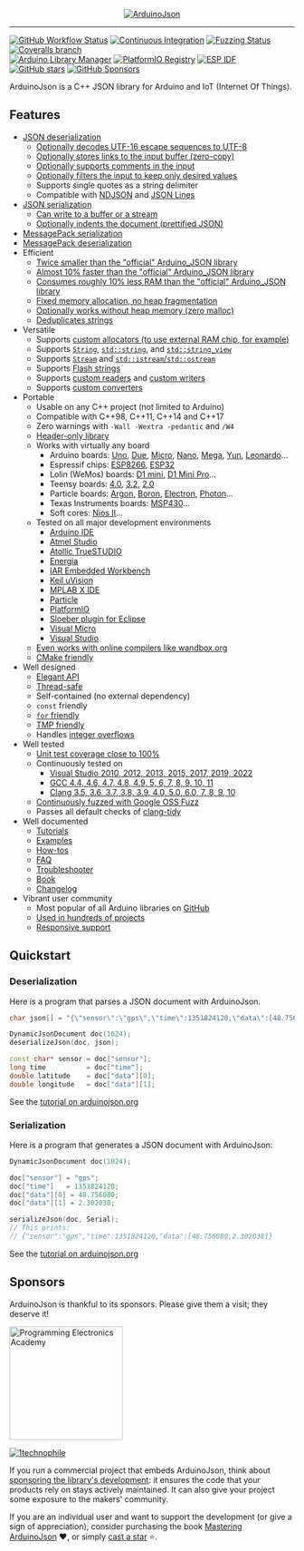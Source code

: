 <p align="center">
  <a href="https://arduinojson.org/"><img alt="ArduinoJson" src="https://arduinojson.org/images/logo.svg" /></a>
</p>

---

[![GitHub Workflow Status](https://img.shields.io/github/actions/workflow/status/bblanchon/ArduinoJson/ci.yml?branch=6.x&logo=github)](https://github.com/bblanchon/ArduinoJson/actions?query=workflow%3A%22Continuous+Integration%22+branch%3A6.x)
[![Continuous Integration](https://ci.appveyor.com/api/projects/status/m7s53wav1l0abssg/branch/6.x?svg=true)](https://ci.appveyor.com/project/bblanchon/arduinojson/branch/6.x)
[![Fuzzing Status](https://oss-fuzz-build-logs.storage.googleapis.com/badges/arduinojson.svg)](https://bugs.chromium.org/p/oss-fuzz/issues/list?sort=-opened&can=1&q=proj:arduinojson)
[![Coveralls branch](https://img.shields.io/coveralls/github/bblanchon/ArduinoJson/6.x?logo=coveralls)](https://coveralls.io/github/bblanchon/ArduinoJson?branch=6.x)  
[![Arduino Library Manager](https://img.shields.io/static/v1?label=Arduino&message=v6.20.0&logo=arduino&logoColor=white&color=blue)](https://www.ardu-badge.com/ArduinoJson/6.20.0)
[![PlatformIO Registry](https://badges.registry.platformio.org/packages/bblanchon/library/ArduinoJson.svg?version=6.20.0)](https://registry.platformio.org/packages/libraries/bblanchon/ArduinoJson?version=6.20.0) 
[![ESP IDF](https://img.shields.io/static/v1?label=ESP+IDF&message=v6.20.0&logo=cpu&logoColor=white&color=blue)](https://components.espressif.com/components/bblanchon/arduinojson)  
[![GitHub stars](https://img.shields.io/github/stars/bblanchon/ArduinoJson?style=flat&logo=github&color=orange)](https://github.com/bblanchon/ArduinoJson/stargazers)
[![GitHub Sponsors](https://img.shields.io/github/sponsors/bblanchon?logo=github&color=orange)](https://github.com/sponsors/bblanchon)

ArduinoJson is a C++ JSON library for Arduino and IoT (Internet Of Things).

## Features

* [JSON deserialization](https://arduinojson.org/v6/api/json/deserializejson/)
    * [Optionally decodes UTF-16 escape sequences to UTF-8](https://arduinojson.org/v6/api/config/decode_unicode/)
    * [Optionally stores links to the input buffer (zero-copy)](https://arduinojson.org/v6/api/json/deserializejson/)
    * [Optionally supports comments in the input](https://arduinojson.org/v6/api/config/enable_comments/)
    * [Optionally filters the input to keep only desired values](https://arduinojson.org/v6/api/json/deserializejson/#filtering)
    * Supports single quotes as a string delimiter
    * Compatible with [NDJSON](http://ndjson.org/) and [JSON Lines](https://jsonlines.org/)
* [JSON serialization](https://arduinojson.org/v6/api/json/serializejson/)
    * [Can write to a buffer or a stream](https://arduinojson.org/v6/api/json/serializejson/)
    * [Optionally indents the document (prettified JSON)](https://arduinojson.org/v6/api/json/serializejsonpretty/)
* [MessagePack serialization](https://arduinojson.org/v6/api/msgpack/serializemsgpack/)
* [MessagePack deserialization](https://arduinojson.org/v6/api/msgpack/deserializemsgpack/)
* Efficient
    * [Twice smaller than the "official" Arduino_JSON library](https://arduinojson.org/2019/11/19/arduinojson-vs-arduino_json/)
    * [Almost 10% faster than the "official" Arduino_JSON library](https://arduinojson.org/2019/11/19/arduinojson-vs-arduino_json/)
    * [Consumes roughly 10% less RAM than the "official" Arduino_JSON library](https://arduinojson.org/2019/11/19/arduinojson-vs-arduino_json/)
    * [Fixed memory allocation, no heap fragmentation](https://arduinojson.org/v6/api/jsondocument/)
    * [Optionally works without heap memory (zero malloc)](https://arduinojson.org/v6/api/staticjsondocument/)
    * [Deduplicates strings](https://arduinojson.org/news/2020/08/01/version-6-16-0/)
* Versatile
    * Supports [custom allocators (to use external RAM chip, for example)](https://arduinojson.org/v6/how-to/use-external-ram-on-esp32/)
    * Supports [`String`](https://arduinojson.org/v6/api/config/enable_arduino_string/), [`std::string`](https://arduinojson.org/v6/api/config/enable_std_string/), and [`std::string_view`](https://arduinojson.org/v6/api/config/enable_string_view/)
    * Supports [`Stream`](https://arduinojson.org/v6/api/config/enable_arduino_stream/) and [`std::istream`/`std::ostream`](https://arduinojson.org/v6/api/config/enable_std_stream/)
    * Supports [Flash strings](https://arduinojson.org/v6/api/config/enable_progmem/)
    * Supports [custom readers](https://arduinojson.org/v6/api/json/deserializejson/#custom-reader) and [custom writers](https://arduinojson.org/v6/api/json/serializejson/#custom-writer)
    * Supports [custom converters](https://arduinojson.org/news/2021/05/04/version-6-18-0/)
* Portable
    * Usable on any C++ project (not limited to Arduino)
    * Compatible with C++98, C++11, C++14 and C++17
    * Zero warnings with `-Wall -Wextra -pedantic` and `/W4`
    * [Header-only library](https://en.wikipedia.org/wiki/Header-only)
    * Works with virtually any board
        * Arduino boards: [Uno](https://amzn.to/38aL2ik), [Due](https://amzn.to/36YkWi2), [Micro](https://amzn.to/35WkdwG), [Nano](https://amzn.to/2QTvwRX), [Mega](https://amzn.to/36XWhuf), [Yun](https://amzn.to/30odURc), [Leonardo](https://amzn.to/36XWjlR)...
        * Espressif chips: [ESP8266](https://amzn.to/36YluV8), [ESP32](https://amzn.to/2G4pRCB)
        * Lolin (WeMos) boards: [D1 mini](https://amzn.to/2QUpz7q), [D1 Mini Pro](https://amzn.to/36UsGSs)...
        * Teensy boards: [4.0](https://amzn.to/30ljXGq), [3.2](https://amzn.to/2FT0EuC), [2.0](https://amzn.to/2QXUMXj)
        * Particle boards: [Argon](https://amzn.to/2FQHa9X), [Boron](https://amzn.to/36WgLUd), [Electron](https://amzn.to/30vEc4k), [Photon](https://amzn.to/387F9Cd)...
        * Texas Instruments boards: [MSP430](https://amzn.to/30nJWgg)...
        * Soft cores: [Nios II](https://en.wikipedia.org/wiki/Nios_II)...
    * Tested on all major development environments
        * [Arduino IDE](https://www.arduino.cc/en/Main/Software)
        * [Atmel Studio](http://www.atmel.com/microsite/atmel-studio/)
        * [Atollic TrueSTUDIO](https://atollic.com/truestudio/)
        * [Energia](http://energia.nu/)
        * [IAR Embedded Workbench](https://www.iar.com/iar-embedded-workbench/)
        * [Keil uVision](http://www.keil.com/)
        * [MPLAB X IDE](http://www.microchip.com/mplab/mplab-x-ide)
        * [Particle](https://www.particle.io/)
        * [PlatformIO](http://platformio.org/)
        * [Sloeber plugin for Eclipse](https://eclipse.baeyens.it/)
        * [Visual Micro](http://www.visualmicro.com/)
        * [Visual Studio](https://www.visualstudio.com/)
    * [Even works with online compilers like wandbox.org](https://wandbox.org/permlink/RlZSKy17DjJ6HcdN)
    * [CMake friendly](https://arduinojson.org/v6/how-to/use-arduinojson-with-cmake/)
* Well designed
    * [Elegant API](http://arduinojson.org/v6/example/)
    * [Thread-safe](https://en.wikipedia.org/wiki/Thread_safety)
    * Self-contained (no external dependency)
    * `const` friendly
    * [`for` friendly](https://arduinojson.org/v6/api/jsonobject/begin_end/)
    * [TMP friendly](https://en.wikipedia.org/wiki/Template_metaprogramming)
    * Handles [integer overflows](https://arduinojson.org/v6/api/jsonvariant/as/#integer-overflows)
* Well tested
    * [Unit test coverage close to 100%](https://coveralls.io/github/bblanchon/ArduinoJson?branch=6.x)
    * Continuously tested on
        * [Visual Studio 2010, 2012, 2013, 2015, 2017, 2019, 2022](https://ci.appveyor.com/project/bblanchon/arduinojson/branch/6.x)
        * [GCC 4.4, 4.6, 4.7, 4.8, 4.9, 5, 6, 7, 8, 9, 10, 11](https://github.com/bblanchon/ArduinoJson/actions?query=workflow%3A%22Continuous+Integration%22)
        * [Clang 3.5, 3.6, 3.7, 3.8, 3.9, 4.0, 5.0, 6.0, 7, 8, 9, 10](https://github.com/bblanchon/ArduinoJson/actions?query=workflow%3A%22Continuous+Integration%22)
    * [Continuously fuzzed with Google OSS Fuzz](https://bugs.chromium.org/p/oss-fuzz/issues/list?sort=-opened&can=1&q=proj:arduinojson)
    * Passes all default checks of [clang-tidy](https://releases.llvm.org/10.0.0/tools/clang/tools/extra/docs/clang-tidy/)
* Well documented
    * [Tutorials](https://arduinojson.org/v6/doc/deserialization/)
    * [Examples](https://arduinojson.org/v6/example/)
    * [How-tos](https://arduinojson.org/v6/example/)
    * [FAQ](https://arduinojson.org/v6/faq/)
    * [Troubleshooter](https://arduinojson.org/v6/troubleshooter/)
    * [Book](https://arduinojson.org/book/)
    * [Changelog](CHANGELOG.md)
* Vibrant user community
    * Most popular of all Arduino libraries on [GitHub](https://github.com/search?o=desc&q=arduino+library&s=stars&type=Repositories)
    * [Used in hundreds of projects](https://www.hackster.io/search?i=projects&q=arduinojson)
    * [Responsive support](https://github.com/bblanchon/ArduinoJson/issues?q=is%3Aissue+is%3Aclosed)

## Quickstart

### Deserialization

Here is a program that parses a JSON document with ArduinoJson.

```c++
char json[] = "{\"sensor\":\"gps\",\"time\":1351824120,\"data\":[48.756080,2.302038]}";

DynamicJsonDocument doc(1024);
deserializeJson(doc, json);

const char* sensor = doc["sensor"];
long time          = doc["time"];
double latitude    = doc["data"][0];
double longitude   = doc["data"][1];
```

See the [tutorial on arduinojson.org](https://arduinojson.org/v6/doc/deserialization/)

### Serialization

Here is a program that generates a JSON document with ArduinoJson:

```c++
DynamicJsonDocument doc(1024);

doc["sensor"] = "gps";
doc["time"]   = 1351824120;
doc["data"][0] = 48.756080;
doc["data"][1] = 2.302038;

serializeJson(doc, Serial);
// This prints:
// {"sensor":"gps","time":1351824120,"data":[48.756080,2.302038]}
```

See the [tutorial on arduinojson.org](https://arduinojson.org/v6/doc/serialization/)

## Sponsors

ArduinoJson is thankful to its sponsors. Please give them a visit; they deserve it!

<p>
  <a href="https://www.programmingelectronics.com/" rel="sponsored">
    <img src="https://arduinojson.org/images/2021/10/programmingeleactronicsacademy.png" alt="Programming Electronics Academy" width="200">
  </a>
</p>
<p>
  <a href="https://github.com/1technophile" rel="sponsored">
    <img alt="1technophile" src="https://avatars.githubusercontent.com/u/12672732?s=40&v=4">
  </a>
</p>

If you run a commercial project that embeds ArduinoJson, think about [sponsoring the library's development](https://github.com/sponsors/bblanchon): it ensures the code that your products rely on stays actively maintained. It can also give your project some exposure to the makers' community.

If you are an individual user and want to support the development (or give a sign of appreciation), consider purchasing the book [Mastering ArduinoJson](https://arduinojson.org/book/)&nbsp;❤, or simply [cast a star](https://github.com/bblanchon/ArduinoJson/stargazers)&nbsp;⭐.
